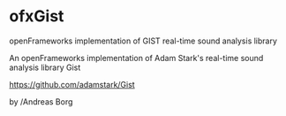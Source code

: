 # ofxGist
openFrameworks implementation of GIST real-time sound analysis library


An openFrameworks implementation of Adam Stark's real-time sound analysis library Gist

https://github.com/adamstark/Gist


by
/Andreas Borg
